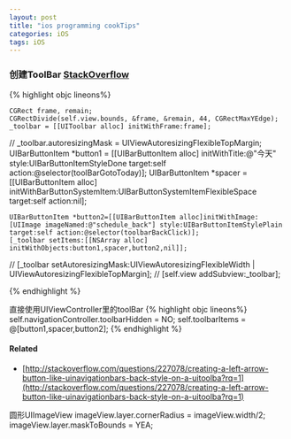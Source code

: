 ```yaml
---
layout: post
title: "ios programming cookTips"
categories: iOS
tags: iOS
---
```


### 创建ToolBar [StackOverflow](http://stackoverflow.com/questions/2312484/uitoolbar-on-each-page-of-uinavigationcontroller)

{% highlight objc lineons%}

    CGRect frame, remain;
    CGRectDivide(self.view.bounds, &frame, &remain, 44, CGRectMaxYEdge);
    _toolbar = [[UIToolbar alloc] initWithFrame:frame];
//    _toolbar.autoresizingMask = UIViewAutoresizingFlexibleTopMargin;
    UIBarButtonItem *button1 = [[UIBarButtonItem alloc] initWithTitle:@"今天" style:UIBarButtonItemStyleDone target:self action:@selector(toolBarGotoToday)];
    UIBarButtonItem *spacer = [[UIBarButtonItem alloc] initWithBarButtonSystemItem:UIBarButtonSystemItemFlexibleSpace target:self action:nil];
    
    UIBarButtonItem *button2=[[UIBarButtonItem alloc]initWithImage:[UIImage imageNamed:@"schedule_back"] style:UIBarButtonItemStylePlain target:self action:@selector(toolbarBackClick)];
    [_toolbar setItems:[[NSArray alloc] initWithObjects:button1,spacer,button2,nil]];
//    [_toolbar setAutoresizingMask:UIViewAutoresizingFlexibleWidth | UIViewAutoresizingFlexibleTopMargin];
//    [self.view addSubview:_toolbar];

{% endhighlight %}

直接使用UIViewController里的toolBar
{% highlight objc lineons%}
    self.navigationController.toolbarHidden = NO;
    self.toolbarItems = @[button1,spacer,button2];
{% endhighlight %}

#### Related

* [http://stackoverflow.com/questions/227078/creating-a-left-arrow-button-like-uinavigationbars-back-style-on-a-uitoolba?rq=1](http://stackoverflow.com/questions/227078/creating-a-left-arrow-button-like-uinavigationbars-back-style-on-a-uitoolba?rq=1)


圆形UIImageView
imageView.layer.cornerRadius = imageView.width/2;
imageView.layer.maskToBounds = YEA;

